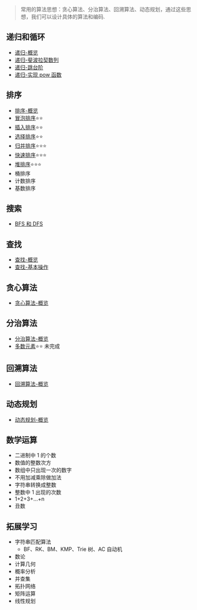 > 常用的算法思想：贪心算法、分治算法、回溯算法、动态规划，通过这些思想，我们可以设计具体的算法和编码.

## 递归和循环

- [递归-概览](./recursion/intro.md)
- [递归-斐波拉契数列](./recursion/fibonacci.md)
- [递归-跳台阶](./recursion/jumpFloor.md)
- [递归-实现 pow 函数](./recursion/pow.md)

## 排序

- [排序-概览](./sort/intro.md)
- [冒泡排序](./sort/bubbleSort.md)⭐⭐
- [插入排序](./sort/insertionSort.md)⭐⭐
- [选择排序](./sort/selectionSort.md)⭐⭐
- [归并排序](./sort/mergeSort.md)⭐⭐⭐
- [快速排序](./sort/quickSort.md)⭐⭐⭐
- [堆排序](./sort/heapSort.md)⭐⭐⭐
- 桶排序
- 计数排序
- 基数排序

## 搜索

- [BFS 和 DFS](./search/bfsanddfs.md)

## 查找

- [查找-概览](./find/intro.md)
- [查找-基本操作](./find/basicOperation.md)

## 贪心算法

- [贪心算法-概览](./greedy/intro.md)

## 分治算法

- [分治算法-概览](./divideAndConquer/intro.md)
- [多数元素](./divideAndConquer/majorityElement.md)⭐⭐ 未完成

## 回溯算法

- [回溯算法-概览](./backTranking/intro.md)

## 动态规划

- [动态规划-概览](./dynamicProgramming/intro.md)

## 数学运算

- 二进制中 1 的个数
- 数值的整数次方
- 数组中只出现一次的数字
- 不用加减乘除做加法
- 字符串转换成整数
- 整数中 1 出现的次数
- 1+2+3+...+n
- 丑数

## 拓展学习

- 字符串匹配算法
  - BF、RK、BM、KMP、Trie 树、AC 自动机
- 数论
- 计算几何
- 概率分析
- 并查集
- 拓扑网络
- 矩阵运算
- 线性规划
